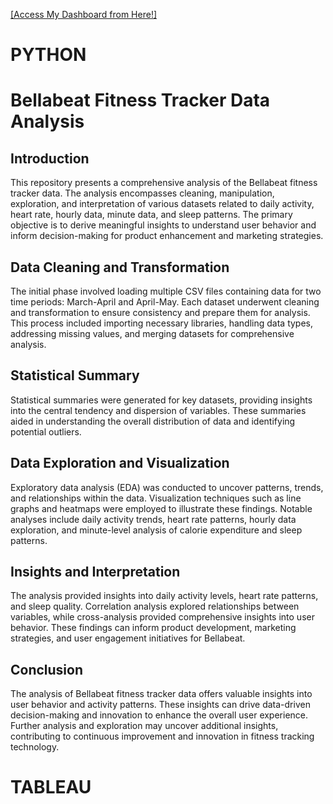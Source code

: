 <a href="https://public.tableau.com/app/profile/muskan.kashyap/viz/BellabeatDashboardGoogleDataAnalyticsCapstone/PhysicalActivity"> [Access My Dashboard from Here!] </a>

# PYTHON
# Bellabeat Fitness Tracker Data Analysis

## Introduction
This repository presents a comprehensive analysis of the Bellabeat fitness tracker data. The analysis encompasses cleaning, manipulation, exploration, and interpretation of various datasets related to daily activity, heart rate, hourly data, minute data, and sleep patterns. The primary objective is to derive meaningful insights to understand user behavior and inform decision-making for product enhancement and marketing strategies.

## Data Cleaning and Transformation
The initial phase involved loading multiple CSV files containing data for two time periods: March-April and April-May. Each dataset underwent cleaning and transformation to ensure consistency and prepare them for analysis. This process included importing necessary libraries, handling data types, addressing missing values, and merging datasets for comprehensive analysis.

## Statistical Summary
Statistical summaries were generated for key datasets, providing insights into the central tendency and dispersion of variables. These summaries aided in understanding the overall distribution of data and identifying potential outliers.

## Data Exploration and Visualization
Exploratory data analysis (EDA) was conducted to uncover patterns, trends, and relationships within the data. Visualization techniques such as line graphs and heatmaps were employed to illustrate these findings. Notable analyses include daily activity trends, heart rate patterns, hourly data exploration, and minute-level analysis of calorie expenditure and sleep patterns.

## Insights and Interpretation
The analysis provided insights into daily activity levels, heart rate patterns, and sleep quality. Correlation analysis explored relationships between variables, while cross-analysis provided comprehensive insights into user behavior. These findings can inform product development, marketing strategies, and user engagement initiatives for Bellabeat.

## Conclusion
The analysis of Bellabeat fitness tracker data offers valuable insights into user behavior and activity patterns. These insights can drive data-driven decision-making and innovation to enhance the overall user experience. Further analysis and exploration may uncover additional insights, contributing to continuous improvement and innovation in fitness tracking technology.


# TABLEAU

